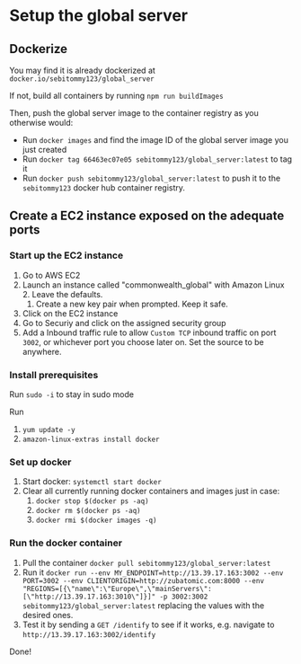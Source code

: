 # Setup the global server

## Dockerize

You may find it is already dockerized at `docker.io/sebitommy123/global_server`

If not, build all containers by running `npm run buildImages`

Then, push the global server image to the container registry as you otherwise would:
 - Run `docker images` and find the image ID of the global server image you just created
 - Run `docker tag 66463ec07e05 sebitommy123/global_server:latest` to tag it
 - Run `docker push sebitommy123/global_server:latest` to push it to the `sebitommy123` docker hub container registry.

## Create a EC2 instance exposed on the adequate ports

### Start up the EC2 instance

 1. Go to AWS EC2
 2. Launch an instance called "commonwealth_global" with Amazon Linux 2. Leave the defaults.
    1. Create a new key pair when prompted. Keep it safe.
 3. Click on the EC2 instance
 4. Go to Securiy and click on the assigned security group
 5. Add a Inbound traffic rule to allow `Custom TCP` inbound traffic on port `3002`, or whichever port you choose later on. Set the source to be anywhere.

### Install prerequisites

Run `sudo -i` to stay in sudo mode

Run
 1. `yum update -y`
 2. `amazon-linux-extras install docker`

### Set up docker

 1. Start docker: `systemctl start docker`
 2. Clear all currently running docker containers and images just in case:
    1. `docker stop $(docker ps -aq)`
    2. `docker rm $(docker ps -aq)`
    3. `docker rmi $(docker images -q)`

### Run the docker container

 1. Pull the container `docker pull sebitommy123/global_server:latest`
 2. Run it `docker run --env MY_ENDPOINT=http://13.39.17.163:3002 --env PORT=3002 --env CLIENTORIGIN=http://zubatomic.com:8000 --env "REGIONS=[{\"name\":\"Europe\",\"mainServers\":[\"http://13.39.17.163:3010\"]}]" -p 3002:3002 sebitommy123/global_server:latest` replacing the values with the desired ones.
 3. Test it by sending a `GET /identify` to see if it works, e.g. navigate to `http://13.39.17.163:3002/identify`

Done!
